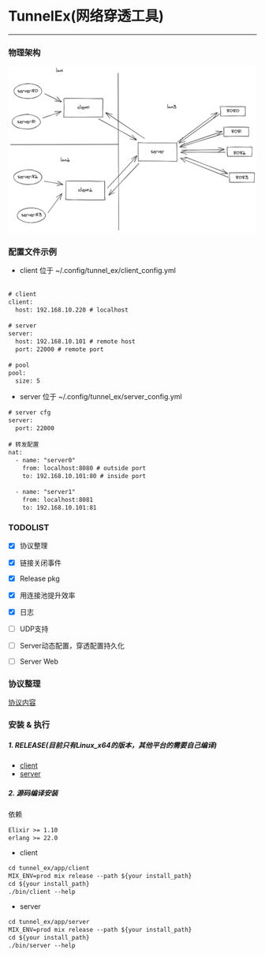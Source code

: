 # TunnelEx(网络穿透工具)

--------------

### 物理架构

![架构图](https://raw.githubusercontent.com/tt67wq/tunnel_ex/master/media/structure.png)


### 配置文件示例

- client 位于 ~/.config/tunnel_ex/client_config.yml

```

# client
client:
  host: 192.168.10.220 # localhost

# server
server:
  host: 192.168.10.101 # remote host
  port: 22000 # remote port

# pool
pool:
  size: 5

```

- server 位于 ~/.config/tunnel_ex/server_config.yml

```
# server cfg
server:
  port: 22000

# 转发配置
nat:
  - name: "server0"
    from: localhost:8080 # outside port
    to: 192.168.10.101:80 # inside port

  - name: "server1"
    from: localhost:8081
    to: 192.168.10.101:81

```

### TODOLIST

- [x] 协议整理
- [x] 链接关闭事件
- [x] Release pkg
- [x] 用连接池提升效率
- [x] 日志
- [ ] UDP支持
- [ ] Server动态配置，穿透配置持久化
- [ ] Server Web


### 协议整理

  [协议内容](https://github.com/tt67wq/tunnel_ex/blob/master/apps/common/lib/protocal.ex)


### 安装 & 执行

##### 1. RELEASE(目前只有Linux_x64的版本，其他平台的需要自己编译)

- [client](http://47.240.61.212/tunnel_client_v1.1.zip)
- [server](http://47.240.61.212/tunnel_server_v1.1.zip)

##### 2. 源码编译安装
依赖
```
Elixir >= 1.10
erlang >= 22.0
```

- client
```
cd tunnel_ex/app/client
MIX_ENV=prod mix release --path ${your install_path}
cd ${your install_path}
./bin/client --help
```

- server
```
cd tunnel_ex/app/server
MIX_ENV=prod mix release --path ${your install_path}
cd ${your install_path}
./bin/server --help
```